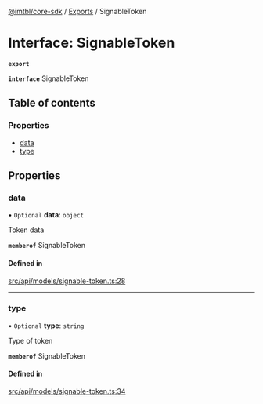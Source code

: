 [@imtbl/core-sdk](../README.md) / [Exports](../modules.md) / SignableToken

# Interface: SignableToken

**`export`** 

**`interface`** SignableToken

## Table of contents

### Properties

- [data](SignableToken.md#data)
- [type](SignableToken.md#type)

## Properties

### data

• `Optional` **data**: `object`

Token data

**`memberof`** SignableToken

#### Defined in

[src/api/models/signable-token.ts:28](https://github.com/immutable/imx-core-sdk/blob/7204457/src/api/models/signable-token.ts#L28)

___

### type

• `Optional` **type**: `string`

Type of token

**`memberof`** SignableToken

#### Defined in

[src/api/models/signable-token.ts:34](https://github.com/immutable/imx-core-sdk/blob/7204457/src/api/models/signable-token.ts#L34)
